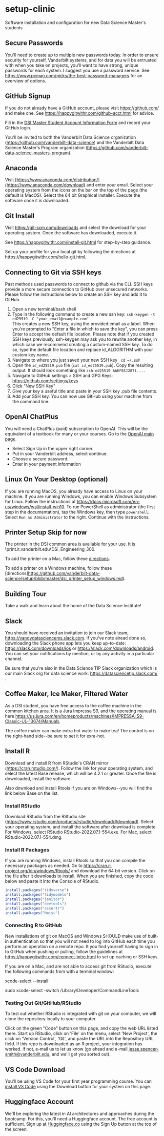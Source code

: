 # setup-clinic
Software installation and configuration for new Data Science Master's students 

## Secure Passwords

You'll need to create up to multiple new passwords today. In order to ensure security for yourself, Vanderbilt systems, and for data you will be entrusted with when you take on projects, you'll want to have strong, unique passwords for each system. I suggest you use a password service. See https://www.pcmag.com/picks/the-best-password-managers for an overview of options. 

## GitHub Signup

If you do not already have a GitHub account, please visit https://github.com/ and make one. See https://happygitwithr.com/github-acct.html for advice. 

Fill in the [DSI Master Student Account Information Form](https://forms.gle/5s6hjFNHCYP8rFtUA) and record your GitHub login. 

You'll be invited to both the Vanderbilt Data Science organization (https://github.com/vanderbilt-data-science) and the Vanderbilt Data Science Master's Program organization (https://github.com/vanderbilt-data-science-masters-program). 




## Anaconda

Visit [https://www.anaconda.com/distribution/](https://www.anaconda.com/download) and enter your email. Select your operating system from the icons on the bar on the top of the page (the default is MacOS). Select the 64 bit Graphical Installer. Execute the software once it is downloaded.  

##  Git Install

Visit https://git-scm.com/downloads and select the download for your operating system. Once the software has downloaded, execute it. 

See https://happygitwithr.com/install-git.html for step-by-step guidance. 

Set up your profile for your local git by following the directions at https://happygitwithr.com/hello-git.html. 

## Connecting to Git via SSH keys

Past methods used passwords to connect to github via the CLI. SSH keys provide a more secure connection to GitHub over unsecured networks. Please follow the instructions below to create an SSH key and add it to GitHub.  

1. Open a new terminal/bash shell
2. Type in the following command to create a new ssh key: ```ssh-keygen -t ed25519 -C "your_email@example.com"```  
   This creates a new SSH key, using the provided email as a label.
   When you're prompted to "Enter a file in which to save the key", you can press Enter to accept the default file location.  Please note that if you created SSH keys previously, ssh-keygen may ask you to rewrite another key, in which case we recommend creating a custom-named SSH key. To do so, type the default file location and replace id_ALGORITHM with your custom key name.
3. Navigate to where you just saved your new SSH key ``` cd ~/.ssh```
4. Open the ```id_ed25519.pub``` file (```cat id_ed25519.pub```). Copy the resulting output. It should look something like ```ssh-ed25519 AAHFBSJ287t....```
5. Navigate to GitHub settings > SSH and GPG Keys: https://github.com/settings/keys
6. Click "New SSH Key"
7. Give your key a useful title and paste in your SSH key .pub file contents.
8. Add your SSH key. You can now use GitHub using your machine from the command line. 

## OpenAI ChatPlus 

You will need a ChatPlus (paid) subscription to OpenAI. This will be the equivalent of a textbook for many or your courses. Go to the [OpenAI main page](https://openai.com/). 
- Select Sign Up in the upper right corner.
- Put in your Vanderbilt address, select continue.
- Choose a secure password.
- Enter in your payment information 

## Linux On Your Desktop (optional)

If you are running MacOS, you already have access to Linux on your machine. If you are running Windows, you can enable Windows Subsystem for Linux. Follow the instructions at https://docs.microsoft.com/en-us/windows/wsl/install-win10. To run PowerShell as administrator (the first step in the documentation), tap the Windows key, then type `powershell`. Select `Run as Administrator` to the right. Continue with the instructions.


## Printer Setup  **Skip for now**

The printer in the DSI common area  is available for your use. It is \\print.it.vanderbilt.edu\DSI_Engineering_300. 

To add the printer on a Mac, follow these  [directions](https://github.com/vanderbilt-data-science-masters-program/setup/blob/master/dsi_printer_setup_mac.md).

To add a printer on a Windows machine, follow these 
[directions]https://github.com/vanderbilt-data-science/setup/blob/master/dsi_printer_setup_windows.md).

## Building Tour

Take a walk and learn about the home of the Data Science Institute!  

## Slack

You should have received an invitation to join our Slack team, https://vandydatasciencems.slack.com. If you've note alread done so, downloading the Slack phone app lets you keep up-to-date: https://slack.com/downloads/ios or https://slack.com/downloads/android. You can set your notifications by mention, or by any activity in a particular channel. 

Be sure that you're also in the Data Science TIP Slack organization which is our main Slack org for data science work: https://datasciencetip.slack.com/ .

## Coffee Maker, Ice Maker, Filtered Water

As a DSI student, you have free access to the coffee machine in the common kitchen area. It is a Jura Impressa S9, and the operating manual is here https://us.jura.com/en/homeproducts/machines/IMPRESSA-S9-Classic-UL-13674/Manuals. 

The coffee maker can make extra hot water to make tea! The control is on the right-hand side--be sure to set it for exra-hot. 


## Install R

Download and install R from RStudio's CRAN mirror (https://cran.rstudio.com/). Follow the link for your operating system, and select the latest Base release, which will be 4.2.1 or greater. Once the file is downloaded, install the software.   

Also download and install Rtools if you are on Windows--you will find the link below Base on the list.

### Install RStudio

Download RStudio from the RStudio site (https://www.rstudio.com/products/rstudio/download/#download). Select your operating system, and install the software after download is complete. For Windows, select RStudio RStudio-2022.07.1-554.exe. For Mac, select RStudio-2022.07.1-554.dmg. 

### Install R Packages

If you are running Windows, install Rtools so that you can compile the necessary packages as needed. Go to https://cran.r-project.org/bin/windows/Rtools/ and download the 64 bit version. Click on the file after it downloads to install. When you are finished, copy the code below and paste it into the Console of RStudio. 

```r
install.packages("tidyverse")
install.packages("tidymodels")
install.packages("janitor")
install.packages("devtools")
install.packages("assertr")
install.packages("Hmisc")
```
### Connecting R to GitHub

New installations of git on MacOS and Windows SHOULD make use of built-in authentication so that you will not need to log into GitHub each time you perform an operation on a remote repo. It you find yourself having to sign in to GitHub when pushing or pulling, follow the guidelines at https://happygitwithr.com/connect-intro.html to set up caching or SSH keys. 

If you are on a Mac, and are not able to access git from RStudio, execute the following commands from with a terminal window:

xcode-select --install  

sudo xcode-select -switch /Library/Developer/CommandLineTools

### Testing Out Git/GitHub/RStudio

To test out whether RStudio is integrated with git on your computer, we will clone the repository locally to your computer. 

Click on the green "Code" button on this page, and copy the web URL listed there. Start up RStudio, click on 'File' on the menu, select 'New Project', the click on 'Version Control', 'Git', and paste the URL into the Repository URL field. If this repo is downloaded as an R project, your integration has worked. If not, e-mail us to let us know (go ahead and e-mail jesse.spencer-smith@vanderbilt.edu, and we'll get you sorted out). 

## VS Code Download
You'll be using VS Code for your first year programming course. You can [install VS Code](https://code.visualstudio.com/download) using the Download button for your system on this page.

## Huggingface Account
We'll be exploring the latest in AI architectures and approaches during the bootcamp. For this, you'll need a Huggingface account. The free account is sufficient. Sign up at [Huggingface.co](https://huggingface.co) using the Sign Up button at the top of the screen.
